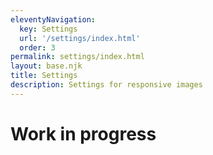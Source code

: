 ```yaml
---
eleventyNavigation:
  key: Settings
  url: '/settings/index.html'
  order: 3
permalink: settings/index.html
layout: base.njk
title: Settings
description: Settings for responsive images
---
```

# Work in progress
